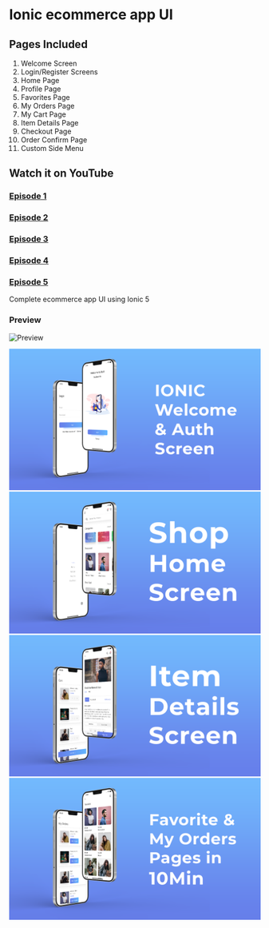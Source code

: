# Ionic ecommerce app UI 

## Pages Included

1. Welcome Screen
2. Login/Register Screens
3. Home Page
4. Profile Page
5. Favorites Page
6. My Orders Page
7. My Cart Page
8. Item Details Page
9. Checkout Page
10. Order Confirm Page
11. Custom Side Menu

## Watch it on YouTube

### [Episode 1](https://youtu.be/IKsY_QYdfcs)
### [Episode 2](https://youtu.be/Mw_hdIaSsxs)
### [Episode 3](https://youtu.be/OQXJrkilpYo)
### [Episode 4](https://youtu.be/vM4L4WegEwc)
### [Episode 5](https://youtu.be/wk5BI1dNgZA)

Complete ecommerce app UI using Ionic 5

### Preview

![Preview](/preview.gif)

![App UI](/ep1.png)
![App UI](/ep2.png)
![App UI](/ep3.png)
![App UI](/ep4.png)

